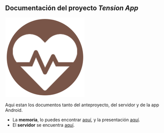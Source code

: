 ## Documentación del proyecto _Tension App_

<img src="icon.png" width=256>

Aqui estan los documentos tanto del anteproyecto, del servidor y de la app Android.

- La **memoria**, lo puedes encontrar [aquí](https://github.com/hkfuertes/tension-app-project/blob/master/TFM_Miguel_Fuertes_v6.pdf), y la presentación [aquí](https://github.com/hkfuertes/tension-app-project/blob/master/TensionApp.pdf).
- El **servidor** se encuentra [aquí](https://github.com/hkfuertes/tension-app-project/tree/master/anexo_server.md).



